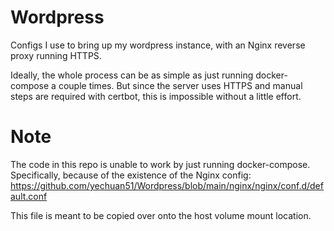 # Wordpress
Configs I use to bring up my wordpress instance, with an Nginx reverse proxy running HTTPS.

Ideally, the whole process can be as simple as just running docker-compose a couple times. But since the server uses HTTPS and manual steps are required with certbot, this is impossible without a little effort. 

# Note
The code in this repo is unable to work by just running docker-compose. Specifically, because of the existence of the Nginx config:
https://github.com/yechuan51/Wordpress/blob/main/nginx/nginx/conf.d/default.conf

This file is meant to be copied over onto the host volume mount location. 

